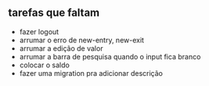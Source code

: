 ## tarefas que faltam
- fazer logout
- arrumar o erro de new-entry, new-exit
- arrumar a edição de valor
- arrumar a barra de pesquisa quando o input fica branco
- colocar o saldo
- fazer uma migration pra adicionar descrição
